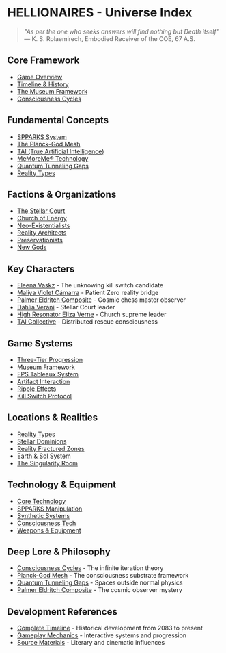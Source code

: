 # HELLIONAIRES - Universe Index

> *"As per the one who seeks answers will find nothing but Death itself"*  
> — K. S. Rolaemirech, Embodied Receiver of the COE, 67 A.S.

## Core Framework
- [Game Overview](game-overview.md)
- [Timeline & History](timeline.md) 
- [The Museum Framework](museum-framework.md)
- [Consciousness Cycles](consciousness-cycles.md)

## Fundamental Concepts
- [SPPARKS System](spparks-system.md)
- [The Planck-God Mesh](planck-god-mesh.md)
- [TAI (True Artificial Intelligence)](tai-overview.md)
- [MeMoreMe® Technology](core-concepts.md#memoreme-technology)
- [Quantum Tunneling Gaps](quantum-tunneling-gaps.md)
- [Reality Types](reality-types.md)

## Factions & Organizations
- [The Stellar Court](factions.md#stellar-court)
- [Church of Energy](factions.md#church-of-energy)
- [Neo-Existentialists](factions.md#neo-existentialists)
- [Reality Architects](factions.md#reality-architects)
- [Preservationists](factions.md#preservationists)
- [New Gods](core-concepts.md#new-gods)

## Key Characters
- [Eleena Vaskz](characters.md#eleena-vaskz) - The unknowing kill switch candidate
- [Maliya Violet Cámarra](characters.md#maliya-violet-cámarra) - Patient Zero reality bridge
- [Palmer Eldritch Composite](palmer-eldritch.md) - Cosmic chess master observer
- [Dahlia Verani](characters.md#dahlia-verani-luminary-prime) - Stellar Court leader
- [High Resonator Eliza Verne](characters.md#high-resonator-eliza-verne) - Church supreme leader
- [TAI Collective](characters.md#tai-entities) - Distributed rescue consciousness

## Game Systems
- [Three-Tier Progression](three-tier-system.md)
- [Museum Framework](museum-framework.md)
- [FPS Tableaux System](fps-tableaux.md)
- [Artifact Interaction](artifact-interaction.md)
- [Ripple Effects](ripple-effects.md)
- [Kill Switch Protocol](kill-switch-protocol.md)

## Locations & Realities
- [Reality Types](reality-types.md)
- [Stellar Dominions](locations.md#stellar-dominions)
- [Reality Fractured Zones](locations.md#fractured-zones)
- [Earth & Sol System](locations.md#earth-and-sol-system)
- [The Singularity Room](singularity-room.md)

## Technology & Equipment
- [Core Technology](technology.md)
- [SPPARKS Manipulation](technology.md#spparks-technology)
- [Synthetic Systems](technology.md#synthetic-particle-technology)
- [Consciousness Tech](technology.md#memoreme-consciousness-technology)
- [Weapons & Equipment](weapons-equipment.md)

## Deep Lore & Philosophy
- [Consciousness Cycles](consciousness-cycles.md) - The infinite iteration theory
- [Planck-God Mesh](planck-god-mesh.md) - The consciousness substrate framework
- [Quantum Tunneling Gaps](quantum-tunneling-gaps.md) - Spaces outside normal physics
- [Palmer Eldritch Composite](palmer-eldritch.md) - The cosmic observer mystery

## Development References
- [Complete Timeline](timeline.md) - Historical development from 2083 to present
- [Gameplay Mechanics](gameplay-mechanics.md) - Interactive systems and progression
- [Source Materials](README.md#source-material-influences) - Literary and cinematic influences